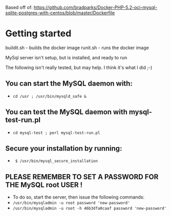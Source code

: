 Based off of: https://github.com/bradparks/Docker-PHP-5.2-oci-mysql-sqlite-postgres-with-centos/blob/master/Dockerfile

# Getting started
buildit.sh - builds the docker image
runit.sh - runs the docker image

MySql server isn't setup, but is installed, and ready to run

The following isn't really tested, but may help. I think it's what I did ;-)

## You can start the MySQL daemon with:
- ```cd /usr ; /usr/bin/mysqld_safe &```

## You can test the MySQL daemon with mysql-test-run.pl
- ```cd mysql-test ; perl mysql-test-run.pl```

## Secure your installation by running:
- ``` $ /usr/bin/mysql_secure_installation```

## PLEASE REMEMBER TO SET A PASSWORD FOR THE MySQL root USER !
- To do so, start the server, then issue the following commands:
- ```/usr/bin/mysqladmin -u root password 'new-password'```
- ```/usr/bin/mysqladmin -u root -h 46b3dfa0caaf password 'new-password'```
